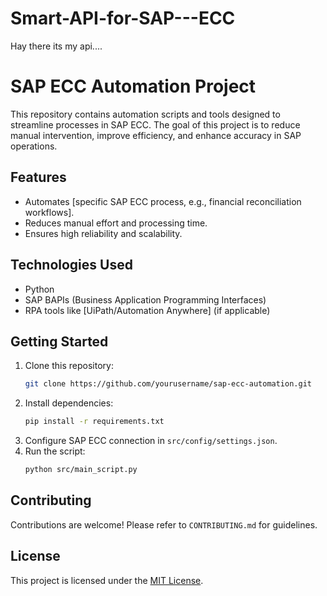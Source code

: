 # Smart-API-for-SAP---ECC
Hay there its my api....
# SAP ECC Automation Project

This repository contains automation scripts and tools designed to streamline processes in SAP ECC. The goal of this project is to reduce manual intervention, improve efficiency, and enhance accuracy in SAP operations.

## Features
- Automates [specific SAP ECC process, e.g., financial reconciliation workflows].
- Reduces manual effort and processing time.
- Ensures high reliability and scalability.

## Technologies Used
- Python
- SAP BAPIs (Business Application Programming Interfaces)
- RPA tools like [UiPath/Automation Anywhere] (if applicable)

## Getting Started
1. Clone this repository:
   ```bash
   git clone https://github.com/yourusername/sap-ecc-automation.git
   ```
2. Install dependencies:
   ```bash
   pip install -r requirements.txt
   ```
3. Configure SAP ECC connection in `src/config/settings.json`.
4. Run the script:
   ```bash
   python src/main_script.py
   ```

## Contributing
Contributions are welcome! Please refer to `CONTRIBUTING.md` for guidelines.

## License
This project is licensed under the [MIT License](LICENSE).
